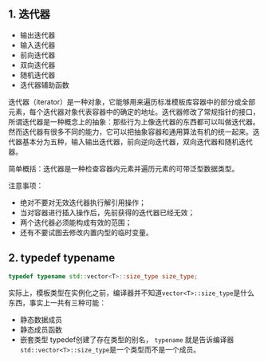 ## 1. 迭代器
* 输出迭代器
* 输入迭代器
* 前向迭代器
* 双向迭代器
* 随机迭代器
* 迭代器辅助函数

迭代器（iterator）是一种对象，它能够用来遍历标准模板库容器中的部分或全部元素，每个迭代器对象代表容器中的确定的地址。迭代器修改了常规指针的接口，所谓迭代器是一种概念上的抽象：那些行为上像迭代器的东西都可以叫做迭代器。然而迭代器有很多不同的能力，它可以把抽象容器和通用算法有机的统一起来。迭代器基本分为五种，输入输出迭代器，前向逆向迭代器，双向迭代器和随机迭代器。

简单概括：迭代器是一种检查容器内元素并遍历元素的可带泛型数据类型。

注意事项：
* 绝对不要对无效迭代器执行解引用操作；
* 当对容器进行插入操作后，先前获得的迭代器已经无效；
* 两个迭代器必须能构成有效的范围；
* 还有不要试图去修改内置内型的临时变量。

## 2. typedef typename

```c++
typedef typename std::vector<T>::size_type size_type;
```
实际上，模板类型在实例化之前，编译器并不知道``vector<T>::size_type``是什么东西，事实上一共有三种可能：
* 静态数据成员
* 静态成员函数
* 嵌套类型
typedef创建了存在类型的别名， `typename` 就是告诉编译器``std::vector<T>::size_type``是一个类型而不是一个成员。

